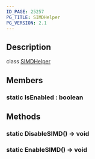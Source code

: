 ```yaml
---
ID_PAGE: 25257
PG_TITLE: SIMDHelper
PG_VERSION: 2.1
---
```

## Description

class [SIMDHelper](/classes/2.3/SIMDHelper)



## Members

### static  IsEnabled : boolean



## Methods

### static  DisableSIMD() &rarr; void


### static  EnableSIMD() &rarr; void


